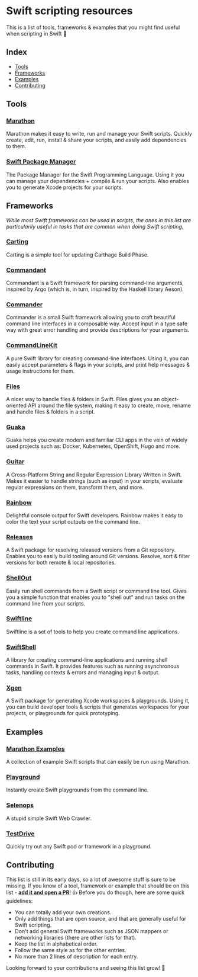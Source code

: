 # Swift scripting resources

This is a list of tools, frameworks & examples that you might find useful when scripting in Swift 🚀

## Index

- [Tools](#tools)
- [Frameworks](#frameworks)
- [Examples](#examples)
- [Contributing](#contributing)

## Tools

### [Marathon](https://github.com/johnsundell/marathon)

Marathon makes it easy to write, run and manage your Swift scripts. Quickly create, edit, run, install & share your scripts, and easily add dependencies to them.

### [Swift Package Manager](https://github.com/apple/swift-package-manager)

The Package Manager for the Swift Programming Language. Using it you can manage your dependencies + compile & run your scripts. Also enables you to generate Xcode projects for your scripts.

## Frameworks

*While most Swift frameworks can be used in scripts, the ones in this list are particularily useful in tasks that are common when doing Swift scripting.*

### [Carting](https://github.com/artemnovichkov/Carting)

Carting is a simple tool for updating Carthage Build Phase.

### [Commandant](https://github.com/Carthage/Commandant)

Commandant is a Swift framework for parsing command-line arguments, inspired by Argo (which is, in turn, inspired by the Haskell library Aeson).

### [Commander](https://github.com/kylef/Commander)

Commander is a small Swift framework allowing you to craft beautiful command line interfaces in a composable way. Accept input in a type safe way with great error handling and provide descriptions for your arguments.

### [CommandLineKit](https://github.com/jatoben/CommandLine)

A pure Swift library for creating command-line interfaces. Using it, you can easily accept parameters & flags in your scripts, and print help messages & usage instructions for them.

### [Files](https://github.com/johnsundell/files)

A nicer way to handle files & folders in Swift. Files gives you an object-oriented API around the file system, making it easy to create, move, rename and handle files & folders in a script.

### [Guaka](https://github.com/oarrabi/Guaka)

Guaka helps you create modern and familiar CLI apps in the vein of widely used projects such as: Docker, Kubernetes, OpenShift, Hugo and more.

### [Guitar](https://github.com/artsabintsev/guitar)

A Cross-Platform String and Regular Expression Library Written in Swift. Makes it easier to handle strings (such as input) in your scripts, evaluate regular expressions on them, transform them, and more.

### [Rainbow](https://github.com/onevcat/Rainbow)

Delightful console output for Swift developers. Rainbow makes it easy to color the text your script outputs on the command line.

### [Releases](https://github.com/johnsundell/releases)

A Swift package for resolving released versions from a Git repository. Enables you to easily build tooling around Git versions. Resolve, sort & filter versions for both remote & local repositories.

### [ShellOut](https://github.com/johnsundell/shellout)

Easily run shell commands from a Swift script or command line tool. Gives you a simple function that enables you to "shell out" and run tasks on the command line from your scripts.

### [Swiftline](https://github.com/oarrabi/Swiftline)

Swiftline is a set of tools to help you create command line applications.

### [SwiftShell](https://github.com/kareman/SwiftShell)

A library for creating command-line applications and running shell commands in Swift. It provides features such as running asynchronous tasks, handling contexts & errors and managing input & output.

### [Xgen](https://github.com/johnsundell/xgen)

A Swift package for generating Xcode workspaces & playgrounds. Using it, you can build developer tools & scripts that generates workspaces for your projects, or playgrounds for quick prototyping.

## Examples

### [Marathon Examples](https://github.com/johnsundell/marathon-examples)

A collection of example Swift scripts that can easily be run using Marathon.

### [Playground](https://github.com/JohnSundell/Playground)

Instantly create Swift playgrounds from the command line.

### [Selenops](https://github.com/zntfdr/Selenops)

A stupid simple Swift Web Crawler.

### [TestDrive](https://github.com/johnsundell/testdrive)

Quickly try out any Swift pod or framework in a playground.

## Contributing

This list is still in its early days, so a lot of awesome stuff is sure to be missing. If you know of a tool, framework or example that should be on this list - [**add it and open a PR**](https://github.com/JohnSundell/SwiftScripting/edit/master/README.md)! 👍 Before you do though, here are some quick guidelines:

- You can totally add your own creations.
- Only add things that are open source, and that are generally useful for Swift scripting.
- Don't add general Swift frameworks such as JSON mappers or networking libraries (there are other lists for that).
- Keep the list in alphabetical order.
- Follow the same style as for the other entries.
- No more than 2 lines of description for each entry.

Looking forward to your contributions and seeing this list grow! 🎉
